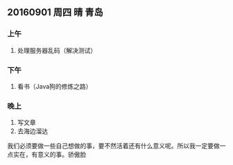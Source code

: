 ## 20160901 周四 晴 青岛

### 上午

1. 处理服务器乱码（解决测试） 


### 下午

1. 看书（Java狗的修炼之路）

### 晚上

1. 写文章
2. 去海边溜达

我们必须要做一些自己想做的事，要不然活着还有什么意义呢。所以我一定要做一点实在，有意义的事。骄傲脸

